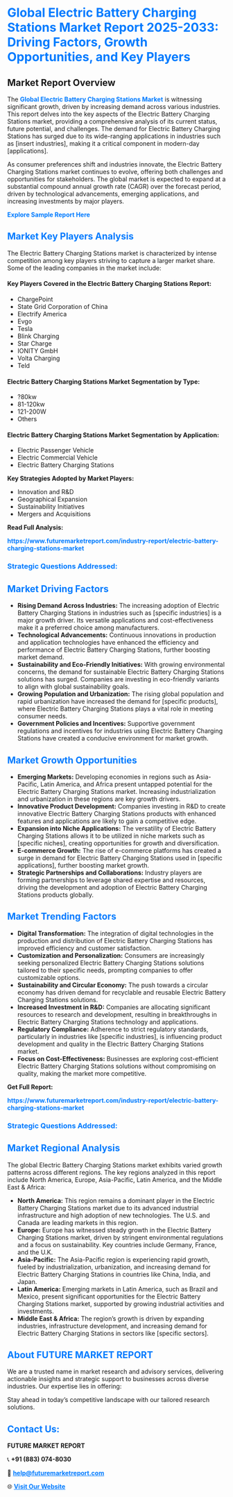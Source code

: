 <h1 style="color: #007BFF;">Global Electric Battery Charging Stations Market Report 2025-2033: Driving Factors, Growth Opportunities, and Key Players</h1>

<section id="overview">
<h2>Market Report Overview</h2>
<p>The <a href="https://www.futuremarketreport.com/industry-report/electric-battery-charging-stations-market" style="color: #007BFF; text-decoration: none;"><strong>Global Electric Battery Charging Stations Market</strong></a> is witnessing significant growth, driven by increasing demand across various industries. This report delves into the key aspects of the Electric Battery Charging Stations market, providing a comprehensive analysis of its current status, future potential, and challenges. The demand for Electric Battery Charging Stations has surged due to its wide-ranging applications in industries such as [insert industries], making it a critical component in modern-day [applications].</p>
<p>As consumer preferences shift and industries innovate, the Electric Battery Charging Stations market continues to evolve, offering both challenges and opportunities for stakeholders. The global market is expected to expand at a substantial compound annual growth rate (CAGR) over the forecast period, driven by technological advancements, emerging applications, and increasing investments by major players.</p>
</section>

<section id="overview">
<p><a href="https://www.futuremarketreport.com/request-sample/reportId=127730" style="color: #007BFF; text-decoration: none;"><strong>Explore Sample Report Here</strong></a></p>
</section>

<section id="key-players">
<h2 style="color: #007BFF;">Market Key Players Analysis</h2>
<p>The Electric Battery Charging Stations market is characterized by intense competition among key players striving to capture a larger market share. Some of the leading companies in the market include:</p>
<h4>Key Players Covered in the Electric Battery Charging Stations Report:</h4>
<ul><li>ChargePoint</li><li>State Grid Corporation of China</li><li>Electrify America</li><li>Evgo</li><li>Tesla</li><li>Blink Charging</li><li>Star Charge</li><li>IONITY GmbH</li><li>Volta Charging</li><li>Teld</li></ul>
<h4>Electric Battery Charging Stations Market Segmentation by Type:</h4>
<ul><li>?80kw</li><li>81-120kw</li><li>121-200W</li><li>Others</li></ul>

<h4>Electric Battery Charging Stations Market Segmentation by Application:</h4>
<ul><li>Electric Passenger Vehicle</li><li>Electric Commercial Vehicle</li><li>Electric Battery Charging Stations</li></ul>
<p><strong>Key Strategies Adopted by Market Players:</strong></p>
<ul>
<li>Innovation and R&D</li>
<li>Geographical Expansion</li>
<li>Sustainability Initiatives</li>
<li>Mergers and Acquisitions</li>
</ul>
</section>

<section>
<p><strong>Read Full Analysis: </strong></p><a href="https://www.futuremarketreport.com/industry-report/electric-battery-charging-stations-market" style="color: #007BFF; text-decoration: none;"><strong>https://www.futuremarketreport.com/industry-report/electric-battery-charging-stations-market</strong></a>
<h3 style="color: #007BFF;">Strategic Questions Addressed:</h3>
</section>

<section id="driving-factors">
<h2 style="color: #007BFF;">Market Driving Factors</h2>
<ul>
<li><strong>Rising Demand Across Industries:</strong> The increasing adoption of Electric Battery Charging Stations in industries such as [specific industries] is a major growth driver. Its versatile applications and cost-effectiveness make it a preferred choice among manufacturers.</li>
<li><strong>Technological Advancements:</strong> Continuous innovations in production and application technologies have enhanced the efficiency and performance of Electric Battery Charging Stations, further boosting market demand.</li>
<li><strong>Sustainability and Eco-Friendly Initiatives:</strong> With growing environmental concerns, the demand for sustainable Electric Battery Charging Stations solutions has surged. Companies are investing in eco-friendly variants to align with global sustainability goals.</li>
<li><strong>Growing Population and Urbanization:</strong> The rising global population and rapid urbanization have increased the demand for [specific products], where Electric Battery Charging Stations plays a vital role in meeting consumer needs.</li>
<li><strong>Government Policies and Incentives:</strong> Supportive government regulations and incentives for industries using Electric Battery Charging Stations have created a conducive environment for market growth.</li>
</ul>
</section>

<section id="growth-opportunities">
<h2 style="color: #007BFF;">Market Growth Opportunities</h2>
<ul>
<li><strong>Emerging Markets:</strong> Developing economies in regions such as Asia-Pacific, Latin America, and Africa present untapped potential for the Electric Battery Charging Stations market. Increasing industrialization and urbanization in these regions are key growth drivers.</li>
<li><strong>Innovative Product Development:</strong> Companies investing in R&D to create innovative Electric Battery Charging Stations products with enhanced features and applications are likely to gain a competitive edge.</li>
<li><strong>Expansion into Niche Applications:</strong> The versatility of Electric Battery Charging Stations allows it to be utilized in niche markets such as [specific niches], creating opportunities for growth and diversification.</li>
<li><strong>E-commerce Growth:</strong> The rise of e-commerce platforms has created a surge in demand for Electric Battery Charging Stations used in [specific applications], further boosting market growth.</li>
<li><strong>Strategic Partnerships and Collaborations:</strong> Industry players are forming partnerships to leverage shared expertise and resources, driving the development and adoption of Electric Battery Charging Stations products globally.</li>
</ul>
</section>

<section id="trending-factors">
<h2 style="color: #007BFF;">Market Trending Factors</h2>
<ul>
<li><strong>Digital Transformation:</strong> The integration of digital technologies in the production and distribution of Electric Battery Charging Stations has improved efficiency and customer satisfaction.</li>
<li><strong>Customization and Personalization:</strong> Consumers are increasingly seeking personalized Electric Battery Charging Stations solutions tailored to their specific needs, prompting companies to offer customizable options.</li>
<li><strong>Sustainability and Circular Economy:</strong> The push towards a circular economy has driven demand for recyclable and reusable Electric Battery Charging Stations solutions.</li>
<li><strong>Increased Investment in R&D:</strong> Companies are allocating significant resources to research and development, resulting in breakthroughs in Electric Battery Charging Stations technology and applications.</li>
<li><strong>Regulatory Compliance:</strong> Adherence to strict regulatory standards, particularly in industries like [specific industries], is influencing product development and quality in the Electric Battery Charging Stations market.</li>
<li><strong>Focus on Cost-Effectiveness:</strong> Businesses are exploring cost-efficient Electric Battery Charging Stations solutions without compromising on quality, making the market more competitive.</li>
</ul>
</section>

<section>
<p><strong>Get Full Report: </strong></p><a href="https://www.futuremarketreport.com/industry-report/electric-battery-charging-stations-market" style="color: #007BFF; text-decoration: none;"><strong>https://www.futuremarketreport.com/industry-report/electric-battery-charging-stations-market</strong></a>
<h3 style="color: #007BFF;">Strategic Questions Addressed:</h3>
</section>


<section id="regional-analysis">
<h2 style="color: #007BFF;">Market Regional Analysis</h2>
<p>The global Electric Battery Charging Stations market exhibits varied growth patterns across different regions. The key regions analyzed in this report include North America, Europe, Asia-Pacific, Latin America, and the Middle East & Africa:</p>
<ul>
<li><strong>North America:</strong> This region remains a dominant player in the Electric Battery Charging Stations market due to its advanced industrial infrastructure and high adoption of new technologies. The U.S. and Canada are leading markets in this region.</li>
<li><strong>Europe:</strong> Europe has witnessed steady growth in the Electric Battery Charging Stations market, driven by stringent environmental regulations and a focus on sustainability. Key countries include Germany, France, and the U.K.</li>
<li><strong>Asia-Pacific:</strong> The Asia-Pacific region is experiencing rapid growth, fueled by industrialization, urbanization, and increasing demand for Electric Battery Charging Stations in countries like China, India, and Japan.</li>
<li><strong>Latin America:</strong> Emerging markets in Latin America, such as Brazil and Mexico, present significant opportunities for the Electric Battery Charging Stations market, supported by growing industrial activities and investments.</li>
<li><strong>Middle East & Africa:</strong> The region’s growth is driven by expanding industries, infrastructure development, and increasing demand for Electric Battery Charging Stations in sectors like [specific sectors].</li>
</ul>
</section>

<footer>
<h2 style="color: #007BFF;">About FUTURE MARKET REPORT</h2>
<p>We are a trusted name in market research and advisory services, delivering actionable insights and strategic support to businesses across diverse industries. Our expertise lies in offering:</p>

<p>Stay ahead in today’s competitive landscape with our tailored research solutions.</p>

<h2 style="color: #007BFF;">Contact Us:</h2>
<p><strong>FUTURE MARKET REPORT</strong></p>
<p>📞 <strong>+91 (883) 074-8030</strong></p>
<p>📧 <strong><a href="mailto:help@futuremarketreport.com" style="color: #007BFF;">help@futuremarketreport.com</a></strong></p>
<p>🌐 <strong><a href="https://www.futuremarketreport.com/" style="color: #007BFF;">Visit Our Website</a></strong></p>
</footer>